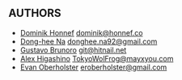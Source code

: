 ## AUTHORS
- [Dominik Honnef](https://github.com/dominikh) dominik@honnef.co
- [Dong-hee Na](https://github.com/corona10/) donghee.na92@gmail.com
- [Gustavo Brunoro](https://github.com/brunoro/) git@hitnail.net
- [Alex Higashino](https://github.com/TokyoWolFrog/) TokyoWolFrog@mayxyou.com
- [Evan Oberholster](https://github.com/evanoberholster/) eroberholster@gmail.com